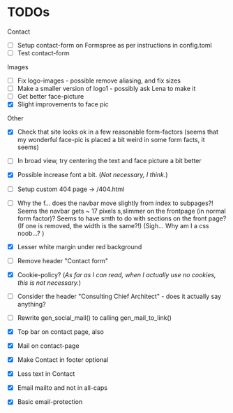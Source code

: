 # TODOs

Contact

* [ ] Setup contact-form on Formspree as per instructions in config.toml
* [ ] Test contact-form

Images

* [ ] Fix logo-images - possible remove aliasing, and fix sizes
* [ ] Make a smaller version of logo1 - possibly ask Lena to make it
* [ ] Get better face-picture 
* [x] Slight improvements to face pic

Other 

* [x] Check that site looks ok in a few reasonable form-factors (seems that my wonderful face-pic is placed a bit weird in some form facts, it seems)
* [ ] In broad view, try centering the text and face picture a bit better
* [x] Possible increase font a bit. (_Not necessary, I think._)
* [ ] Setup custom 404 page -> /404.html 
* [ ] Why the f... does the navbar move slightly from index to subpages?! Seems the navbar gets ~ 17 pixels s,slimmer on the frontpage  (in normal form factor)? Seems to have smth to do with sections on the front page? (If one is removed, the width is the same?!) (Sigh... Why am I a css noob...? )
* [x] Lesser white margin under red background
* [ ] Remove header "Contact form" 
* [x] Cookie-policy? (_As far as I can read, when I actually use no cookies, this is not necessary._)
* [ ] Consider the header "Consulting Chief Architect" - does it actually say anything?
* [ ] Rewrite gen_social_mail() to calling gen_mail_to_link()


* [X] Top bar on contact page, also
* [X] Mail on contact-page
* [X] Make Contact in footer optional
* [X] Less text in Contact
* [X] Email mailto and not in all-caps
* [X] Basic email-protection



